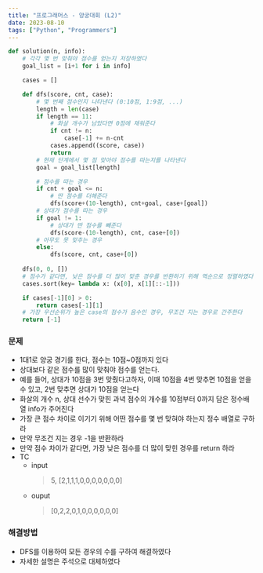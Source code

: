 ```yaml
---
title: "프로그래머스 - 양궁대회 (L2)"
date: 2023-08-10
tags: ["Python", "Programmers"]
---
```


```python
def solution(n, info):
    # 각각 몇 번 맞춰야 점수를 얻는지 저장하였다
    goal_list = [i+1 for i in info]

    cases = []

    def dfs(score, cnt, case):
        # 몇 번째 점수인지 나타낸다 (0:10점, 1:9점, ...)
        length = len(case)
        if length == 11:
            # 화살 개수가 남았다면 0점에 채워준다
            if cnt != n:
                case[-1] += n-cnt
            cases.append((score, case))
            return
        # 현재 단계에서 몇 점 맞아야 점수를 따는지를 나타낸다
        goal = goal_list[length]

        # 점수를 따는 경우
        if cnt + goal <= n:
            # 딴 점수를 더해준다
            dfs(score+(10-length), cnt+goal, case+[goal])
        # 상대가 점수를 따는 경우
        if goal != 1:
            # 상대가 딴 점수를 빼준다
            dfs(score-(10-length), cnt, case+[0])
        # 아무도 못 맞추는 경우
        else:
            dfs(score, cnt, case+[0])
            
    dfs(0, 0, [])
    # 점수가 같다면, 낮은 점수를 더 많이 맞춘 경우를 반환하기 위해 역순으로 정렬하였다
    cases.sort(key= lambda x: (x[0], x[1][::-1]))

    if cases[-1][0] > 0:
        return cases[-1][1]
    # 가장 우선순위가 높은 case의 점수가 음수인 경우, 무조건 지는 경우로 간주한다    
    return [-1]
```

### 문제

- 1대1로 양궁 경기를 한다, 점수는 10점~0점까지 있다
- 상대보다 같은 점수를 많이 맞춰야 점수를 얻는다.
- 예를 들어, 상대가 10점을 3번 맞췄다고하자, 이때 10점을 4번 맞추면 10점을 얻을 수 있고, 2번 맞추면 상대가 10점을 얻는다
- 화살의 개수 n, 상대 선수가 맞힌 과녁 점수의 개수를 10점부터 0까지 담은 정수배열 info가 주어진다
- 가장 큰 점수 차이로 이기기 위해 어떤 점수를 몇 번 맞혀야 하는지 정수 배열로 구하라
- 만약 무조건 지는 경우 -1을 반환하라
- 만약 점수 차이가 같다면, 가장 낮은 점수를 더 많이 맞힌 경우를 return 하라
- TC
  - input
    > 5, [2,1,1,1,0,0,0,0,0,0,0]
  - ouput
    > [0,2,2,0,1,0,0,0,0,0,0]

### 해결방법
- DFS를 이용하여 모든 경우의 수를 구하여 해결하였다
- 자세한 설명은 주석으로 대체하였다

